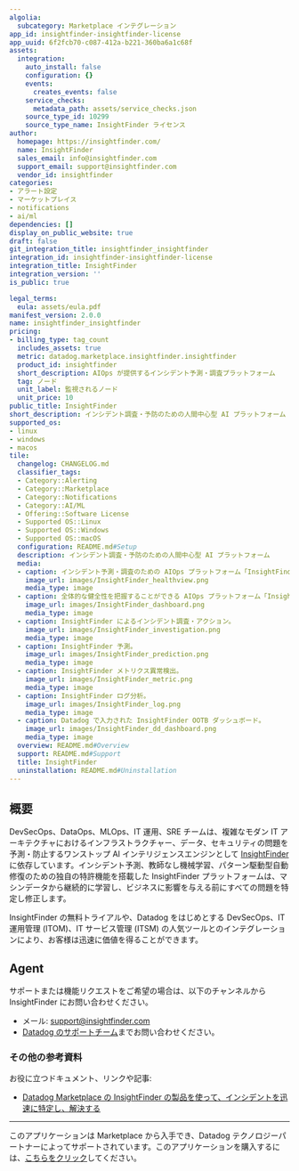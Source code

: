 ```yaml
---
algolia:
  subcategory: Marketplace インテグレーション
app_id: insightfinder-insightfinder-license
app_uuid: 6f2fcb70-c087-412a-b221-360ba6a1c68f
assets:
  integration:
    auto_install: false
    configuration: {}
    events:
      creates_events: false
    service_checks:
      metadata_path: assets/service_checks.json
    source_type_id: 10299
    source_type_name: InsightFinder ライセンス
author:
  homepage: https://insightfinder.com/
  name: InsightFinder
  sales_email: info@insightfinder.com
  support_email: support@insightfinder.com
  vendor_id: insightfinder
categories:
- アラート設定
- マーケットプレイス
- notifications
- ai/ml
dependencies: []
display_on_public_website: true
draft: false
git_integration_title: insightfinder_insightfinder
integration_id: insightfinder-insightfinder-license
integration_title: InsightFinder
integration_version: ''
is_public: true

legal_terms:
  eula: assets/eula.pdf
manifest_version: 2.0.0
name: insightfinder_insightfinder
pricing:
- billing_type: tag_count
  includes_assets: true
  metric: datadog.marketplace.insightfinder.insightfinder
  product_id: insightfinder
  short_description: AIOps が提供するインシデント予測・調査プラットフォーム
  tag: ノード
  unit_label: 監視されるノード
  unit_price: 10
public_title: InsightFinder
short_description: インシデント調査・予防のための人間中心型 AI プラットフォーム
supported_os:
- linux
- windows
- macos
tile:
  changelog: CHANGELOG.md
  classifier_tags:
  - Category::Alerting
  - Category::Marketplace
  - Category::Notifications
  - Category::AI/ML
  - Offering::Software License
  - Supported OS::Linux
  - Supported OS::Windows
  - Supported OS::macOS
  configuration: README.md#Setup
  description: インシデント調査・予防のための人間中心型 AI プラットフォーム
  media:
  - caption: インシデント予測・調査のための AIOps プラットフォーム「InsightFinder」。
    image_url: images/InsightFinder_healthview.png
    media_type: image
  - caption: 全体的な健全性を把握することができる AIOps プラットフォーム「InsightFinder」のダッシュボード。
    image_url: images/InsightFinder_dashboard.png
    media_type: image
  - caption: InsightFinder によるインシデント調査・アクション。
    image_url: images/InsightFinder_investigation.png
    media_type: image
  - caption: InsightFinder 予測。
    image_url: images/InsightFinder_prediction.png
    media_type: image
  - caption: InsightFinder メトリクス異常検出。
    image_url: images/InsightFinder_metric.png
    media_type: image
  - caption: InsightFinder ログ分析。
    image_url: images/InsightFinder_log.png
    media_type: image
  - caption: Datadog で入力された InsightFinder OOTB ダッシュボード。
    image_url: images/InsightFinder_dd_dashboard.png
    media_type: image
  overview: README.md#Overview
  support: README.md#Support
  title: InsightFinder
  uninstallation: README.md#Uninstallation
---
```


<!--  SOURCED FROM https://github.com/DataDog/marketplace -->


## 概要
DevSecOps、DataOps、MLOps、IT 運用、SRE チームは、複雑なモダン IT アーキテクチャにおけるインフラストラクチャー、データ、セキュリティの問題を予測・防止するワンストップ AI インテリジェンスエンジンとして [InsightFinder][1] に依存しています。インシデント予測、教師なし機械学習、パターン駆動型自動修復のための独自の特許機能を搭載した InsightFinder プラットフォームは、マシンデータから継続的に学習し、ビジネスに影響を与える前にすべての問題を特定し修正します。

InsightFinder の無料トライアルや、Datadog をはじめとする DevSecOps、IT 運用管理 (ITOM)、IT サービス管理 (ITSM) の人気ツールとのインテグレーションにより、お客様は迅速に価値を得ることができます。

## Agent

サポートまたは機能リクエストをご希望の場合は、以下のチャンネルから InsightFinder にお問い合わせください。

- メール: [support@insightfinder.com][4]
- [Datadog のサポートチーム][5]までお問い合わせください。

### その他の参考資料

お役に立つドキュメント、リンクや記事:

- [Datadog Marketplace の InsightFinder の製品を使って、インシデントを迅速に特定し、解決する][6]

[1]: https://insightfinder.com/
[2]: https://app.insightfinder.com/
[3]: https://insightfinder.com/datadog-integration/
[4]: mailto:support@insightfinder.com
[5]: https://docs.datadoghq.com/ja/help/
[6]: https://www.datadoghq.com/blog/resolve-incidents-faster-with-insightfinder/
---
このアプリケーションは Marketplace から入手でき、Datadog テクノロジーパートナーによってサポートされています。このアプリケーションを購入するには、<a href="https://app.datadoghq.com/marketplace/app/insightfinder-insightfinder-license" target="_blank">こちらをクリック</a>してください。
